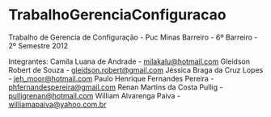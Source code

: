 TrabalhoGerenciaConfiguracao
============================

Trabalho de Gerencia de Configuração - Puc Minas Barreiro - 6º Barreiro - 2º Semestre 2012

Integrantes:
Camila Luana de Andrade          - milakalu@hotmail.com
Gleidson Robert de Souza         - gleidson.robert@gmail.com
Jéssica Braga da Cruz Lopes      - jeh_moor@hotmail.com
Paulo Henrique Fernandes Pereira - phfernandespereira@gmail.com
Renan Martins da Costa Pullig    - pulligrenan@hotmail.com
William Alvarenga Paiva          - williamapaiva@yahoo.com.br